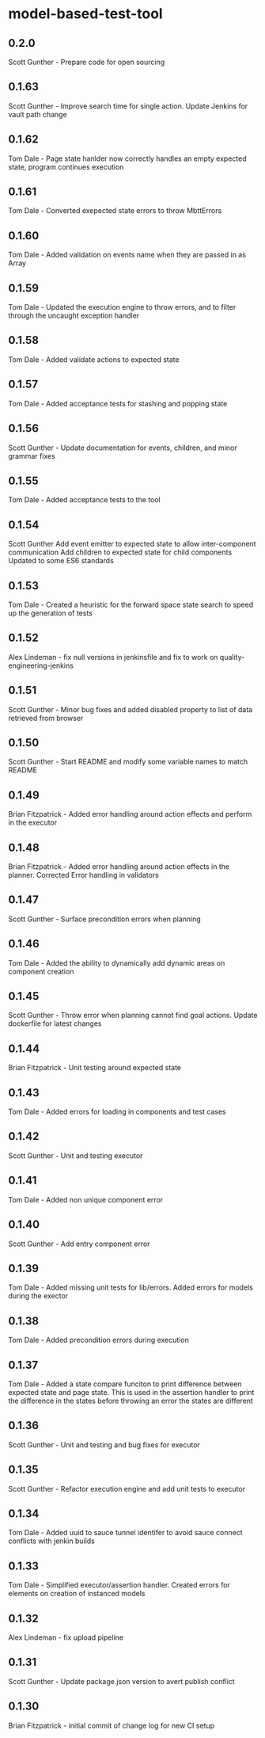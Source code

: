 # model-based-test-tool

## 0.2.0

Scott Gunther - Prepare code for open sourcing

## 0.1.63

Scott Gunther - Improve search time for single action. Update Jenkins for vault path change

## 0.1.62

Tom Dale - Page state hanlder now correctly handles an empty expected state, program continues execution

## 0.1.61

Tom Dale - Converted exepected state errors to throw MbttErrors

## 0.1.60

Tom Dale - Added validation on events name when they are passed in as Array

## 0.1.59

Tom Dale - Updated the execution engine to throw errors, and to filter through the uncaught exception handler

## 0.1.58

Tom Dale - Added validate actions to expected state
## 0.1.57

Tom Dale - Added acceptance tests for stashing and popping state

## 0.1.56

Scott Gunther - Update documentation for events, children, and minor grammar fixes

## 0.1.55

Tom Dale - Added acceptance tests to the tool

## 0.1.54

Scott Gunther
 Add event emitter to expected state to allow inter-component communication
 Add children to expected state for child components
 Updated to some ES6 standards

## 0.1.53

Tom Dale - Created a heuristic for the forward space state search to speed up the generation of tests

## 0.1.52

Alex Lindeman - fix null versions in jenkinsfile and fix to work on quality-engineering-jenkins

## 0.1.51

Scott Gunther - Minor bug fixes and added disabled property to list of data retrieved from browser

## 0.1.50

Scott Gunther - Start README and modify some variable names to match README

## 0.1.49

Brian Fitzpatrick - Added error handling around action effects and perform in the executor

## 0.1.48

Brian Fitzpatrick - Added error handling around action effects in the planner. Corrected Error handling in validators

## 0.1.47

Scott Gunther - Surface precondition errors when planning

## 0.1.46

Tom Dale - Added the ability to dynamically add dynamic areas on component creation

## 0.1.45

Scott Gunther - Throw error when planning cannot find goal actions. Update dockerfile for latest changes

## 0.1.44

Brian Fitzpatrick - Unit testing around expected state

## 0.1.43

Tom Dale - Added errors for loading in components and test cases

## 0.1.42

Scott Gunther - Unit and testing executor

## 0.1.41

Tom Dale - Added non unique component error

## 0.1.40

Scott Gunther - Add entry component error

## 0.1.39

Tom Dale - Added missing unit tests for lib/errors. Added errors for models during the exector

## 0.1.38

Tom Dale - Added precondition errors during execution

## 0.1.37

Tom Dale - Added a state compare funciton to print difference between expected state and page state. This is used in the assertion handler
to print the difference in the states before throwing an error the states are different

## 0.1.36

Scott Gunther - Unit and testing and bug fixes for executor

## 0.1.35

Scott Gunther - Refactor execution engine and add unit tests to executor

## 0.1.34

Tom Dale - Added uuid to sauce tunnel identifer to avoid sauce connect conflicts with jenkin builds

## 0.1.33

Tom Dale - Simplified executor/assertion handler. Created errors for elements on creation of instanced models

## 0.1.32

Alex Lindeman - fix upload pipeline

## 0.1.31

Scott Gunther - Update package.json version to avert publish conflict

## 0.1.30

Brian Fitzpatrick - initial commit of change log for new CI setup
